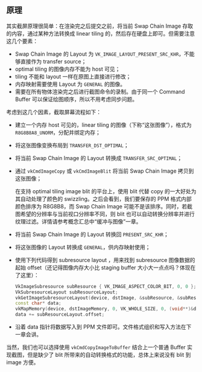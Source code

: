 ## 原理

其实截屏原理很简单：在渲染完之后提交之前，将当前 Swap Chain Image 存取的内容，通过某种方法转换成 linear tiling 的，然后存在硬盘上即可。但需要注意这几个要素：

* Swap Chain Image 的 Layout 为 `VK_IMAGE_LAYOUT_PRESENT_SRC_KHR`，不能够直接作为 transfer source；
* optimal tiling 的图像内存不能为 host 可见；
* tiling 不能和 layout 一样在原图上直接进行修改；
* 内存映射需要使用 Layout 为 `GENERAL` 的图像。
* 需要在所有物体渲染完之后进行截图命令的录制。由于同一个 Command Buffer 可以保证绘图顺序，所以不用考虑同步问题。

考虑到这几个因素，截取屏幕流程如下：

* 建立一个内存 host 可见的，linear tiling 的图像（下称“这张图像”），格式为 `R8G8B8A8_UNORM`，分配并绑定内存；

* 将这张图像变换布局到 `TRANSFER_DST_OPTIMAL`；

* 将当前 Swap Chain Image 的 Layout 转换成 `TRANSFER_SRC_OPTIMAL`；

* 通过 `vkCmdImageCopy` 或 `vkCmdImageBlit` 将当前 Swap Chain Image 拷贝到这张图像；

  在支持 optimal tiling image blit 的平台上，使用 blit 代替 copy 的一大好处为其自动处理了颜色的 swizzling。之后会看到，我们要保存的 PPM 格式内部颜色排序为 R8G8B8，而 Swap Chain Image 可能不是该排序。同时，若截图希望的分辨率与当前视口分辨率不同，则 blit 也可以自动转换分辨率并进行纹理过滤。详情请参考概念汇总中“缓冲与图像”一章。

* 将当前 Swap Chain Image 的 Layout 转换回 `PRESENT_SRC_KHR`；

* 将这张图像的 Layout 转换成 `GENERAL`，供内存映射使用；

* 使用下列代码得到 subresource layout ，用来找到 subresource 图像数据的起始 offset（还记得图像内存大小比 staging buffer 大小大一点点吗？体现在了这里）：

  ```c++
  VkImageSubresource subResource { VK_IMAGE_ASPECT_COLOR_BIT, 0, 0 };
  VkSubresourceLayout subResourceLayout;
  vkGetImageSubresourceLayout(device, dstImage, &subResource, &subResourceLayout);
  const char* data;
  vkMapMemory(device, dstImageMemory, 0, VK_WHOLE_SIZE, 0, (void**)&data);
  data += subResourceLayout.offset;
  ```

* 沿着 data 指针将数据写入到 PPM 文件即可。文件格式组织和写入方法在下一章会讲。

当然，我们也可以选择使用 `vkCmdCopyImageToBuffer` 结合上一个普通 Buffer 实现截图，但是缺少了 blit 所带来的自动转换格式的功能，总体上来说没有 blit 到 image 方便。

